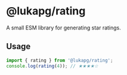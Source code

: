 # @lukapg/rating
A small ESM library for generating star ratings.
## Usage
```js
import { rating } from '@lukapg/rating';
console.log(rating(4)); // ★★★★☆
```
